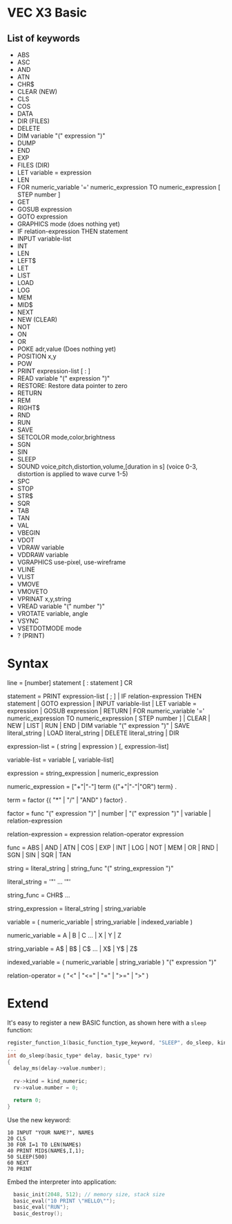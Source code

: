
# VEC X3 Basic

## List of keywords

* ABS
* ASC
* AND
* ATN
* CHR$
* CLEAR (NEW)
* CLS
* COS
* DATA
* DIR (FILES)
* DELETE
* DIM variable "(" expression ")"
* DUMP
* END
* EXP
* FILES (DIR)
* LET variable = expression
* LEN
* FOR numeric\_variable '=' numeric\_expression TO numeric_expression [ STEP number ] 
* GET
* GOSUB expression
* GOTO expression
* GRAPHICS mode (does nothing yet)
* IF relation-expression THEN statement
* INPUT variable-list
* INT
* LEN
* LEFT$
* LET
* LIST
* LOAD
* LOG
* MEM
* MID$
* NEXT
* NEW (CLEAR)
* NOT
* ON
* OR
* POKE  adr,value (Does nothing yet)
* POSITION x,y
* POW
* PRINT expression-list [ : ]
* READ variable "(" expression ")"
* RESTORE: Restore data pointer to zero
* RETURN
* REM
* RIGHT$
* RND
* RUN
* SAVE
* SETCOLOR  mode,color,brightness
* SGN
* SIN
* SLEEP
* SOUND voice,pitch,distortion,volume,[duration in s] (voice 0-3, distortion is applied to wave curve 1-5)
* SPC
* STOP
* STR$
* SQR
* TAB
* TAN
* VAL
* VBEGIN
* VDOT
* VDRAW variable
* VDDRAW variable
* VGRAPHICS use-pixel, use-wireframe
* VLINE
* VLIST
* VMOVE
* VMOVETO
* VPRINAT x,y,string
* VREAD variable "(" number ")"
* VROTATE variable, angle
* VSYNC
* VSETDOTMODE mode
* ? (PRINT)


# Syntax

  line = [number] statement [ : statement ] CR

  statement =
    PRINT expression-list [ ; ]
    | IF relation-expression THEN statement
    | GOTO expression
    | INPUT variable-list
    | LET variable = expression
    | GOSUB expression
    | RETURN
    | FOR numeric_variable '=' numeric_expression TO numeric_expression [ STEP number ] 
    | CLEAR | NEW
    | LIST
    | RUN
    | END
    | DIM variable "(" expression ")"
    | SAVE literal_string
    | LOAD literal_string
    | DELETE literal_string
    | DIR
  
  expression-list = ( string | expression ) [, expression-list]

  variable-list = variable [, variable-list]

  expression = string_expression | numeric_expression
  
  numeric_expression = ["+"|"-"] term {("+"|"-"|"OR") term} .

  term = factor {( "*" | "/" | "AND" ) factor} .

  factor = 
    func "(" expression ")" 
    | number
    | "(" expression ")"
    | variable
    | relation-expression

  relation-expression =
    expression relation-operator expression

  func =
    ABS
    | AND
    | ATN
    | COS
    | EXP
    | INT
    | LOG
    | NOT
    | MEM
    | OR
    | RND
    | SGN
    | SIN
    | SQR
    | TAN

  string = literal_string | string_func "(" string_expression ")"

  literal_string = '"' ... '"'
  
  string_func =
    CHR$
    ...

  string_expression = literal_string | string_variable

  variable = ( numeric_variable | string_variable | indexed_variable )

  numeric_variable = A | B | C ... | X | Y | Z

  string_variable = A$ | B$ | C$ ... | X$ | Y$ | Z$

  indexed_variable = ( numeric_variable | string_variable ) "(" expression ")"

  relation-operator = ( "<" | "<=" | "=" | ">=" | ">" )


# Extend

It's easy to register a new BASIC function, as shown here with a `sleep` function:

```C
register_function_1(basic_function_type_keyword, "SLEEP", do_sleep, kind_numeric);
...
int do_sleep(basic_type* delay, basic_type* rv)
{
  delay_ms(delay->value.number);
  
  rv->kind = kind_numeric;
  rv->value.number = 0;

  return 0;
}
```

Use the new keyword:

```REALbasic
10 INPUT "YOUR NAME?", NAME$
20 CLS
30 FOR I=1 TO LEN(NAME$)
40 PRINT MID$(NAME$,I,1); 
50 SLEEP(500)
60 NEXT
70 PRINT
```

Embed the interpreter into application:

```C
  basic_init(2048, 512); // memory size, stack size
  basic_eval("10 PRINT \"HELLO\"");
  basic_eval("RUN"); 
  basic_destroy();  
```
